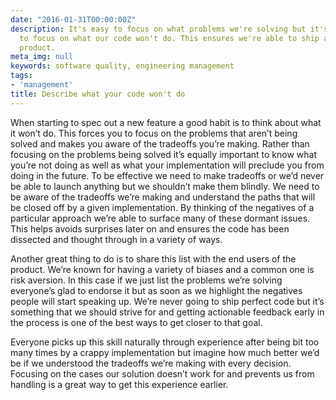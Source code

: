 ```yaml
---
date: "2016-01-31T00:00:00Z"
description: It's easy to focus on what problems we're solving but it's equally important
  to focus on what our code won't do. This ensures we're able to ship a high quality
  product.
meta_img: null
keywords: software quality, engineering management
tags:
- 'management'
title: Describe what your code won't do
---
```


When starting to spec out a new feature a good habit is to think about what it won’t do. This forces you to focus on the problems that aren’t being solved and makes you aware of the tradeoffs you’re making. Rather than focusing on the problems being solved it’s equally important to know what you’re not doing as well as what your implementation will preclude you from doing in the future. To be effective we need to make tradeoffs or we’d never be able to launch anything but we shouldn’t make them blindly. We need to be aware of the tradeoffs we’re making and understand the paths that will be closed off by a given implementation. By thinking of the negatives of a particular approach we’re able to surface many of these dormant issues. This helps avoids surprises later on and ensures the code has been dissected and thought through in a variety of ways.

Another great thing to do is to share this list with the end users of the product. We’re known for having a variety of biases and a common one is risk aversion. In this case if we just list the problems we’re solving everyone’s glad to endorse it but as soon as we highlight the negatives people will start speaking up. We’re never going to ship perfect code but it’s something that we should strive for and getting actionable feedback early in the process is one of the best ways to get closer to that goal.

Everyone picks up this skill naturally through experience after being bit too many times by a crappy implementation but imagine how much better we’d be if we understood the tradeoffs we’re making with every decision. Focusing on the cases our solution doesn’t work for and prevents us from handling is a great way to get this experience earlier.
